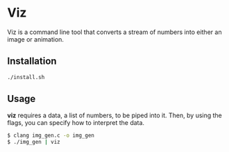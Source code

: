# Viz

Viz is a command line tool that converts a stream of numbers into either an image or animation.

## Installation

```bash
./install.sh
```

## Usage
**viz** requires a data, a list of numbers, to be piped into it.
Then, by using the flags, you can specify how to interpret the data.


```bash
$ clang img_gen.c -o img_gen
$ ./img_gen | viz
```